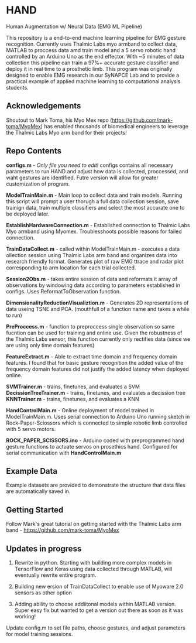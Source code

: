 # HAND
Human Augmentation w/ Neural Data (EMG ML Pipeline)

This repository is a end-to-end machine learning pipeline for EMG gesture recognition. Currently uses Thalmic Labs myo armband to collect data, MATLAB to proccess data amd train model and a 5 servo robotic hand controlled by an Arduino Uno as the end effector. With ~5 minutes of data collection this pipeline can train a 97%+ accurate gesture classifier and deploy it in real time to a prosthetic limb. This program was originally designed to enable EMG research in our SyNAPCE Lab and to provide a practical example of applied machine learning to computational analysis students. 

## Acknowledgements 

Shoutout to Mark Toma, his Myo Mex repo (https://github.com/mark-toma/MyoMex) has enabled thousands of biomedical engineers to leverage the Thalmic Labs Myo arm band for their projects! 

## Repo Contents 

**configs.m** - *Only file you need to edit!* configs contains all necessary parameters to run HAND and adjust how data is collected, proccessed, and waht gestures are identified. Futre version will allow for greater customization of program.

**ModelTrainMain.m** - Main loop to collect data and train models. Running this script will prompt a user thorugh a full data collection session, save trainign data, train multiple classifiers and select the most accurate one to be deployed later. 

  **EstablishHardwareConnection.m** - Established connection to Thalmic Labs Myo armband using Myomex. Troublesshoots possible reasons for failed connection.

  **TrainDataCollect.m** - called within ModelTrainMain.m - executes a data ollection session using Thalmic Labs arm band and organizes data into research friendly     format. Generates plot of raw EMG ttrace and radar plot corresponding to arm location for each trial collected.

  **Session2Obs.m** - takes entire session of data and reformats it array of observations by windowing data according to parameters established in configs. Uses       ReformatToObservation function.

  **DimensionalityReductionVisualiztion.m** - Generates 2D representations of data useing TSNE and PCA. (mouthfull of a function name and takes a while to run)

  **PreProccess.m** - function to preproccess single observation so same fucntion can be used for training and online use. Given the robustness of the Thalmic Labs sensor, this function currently only rectifies data (since we are using only time domain features)

  **FeatureExtract.m** - Able to extract time domain and frequency domain features. I found that for basic gesture recognition the added value of the frequency domain features did not justify the added latency when deployed online.

  **SVMTrainer.m** - trains, finetunes, and evaluates a SVM
  **DecissionTreeTrainer.m** - trains, finetunes, and evaluates a decission tree
  **KNNTrainer.m** - trains, finetunes, and evaluates a KNN

**HandControlMain.m** - Online deployment of model trained in ModelTrainMain.m. Uses serial connection to Arduino Uno running sketch in Rock-Paper-Sciossors which is connected to simple robotic limb controlled with 5 servo motors.

**ROCK_PAPER_SCISSORS.ino** - Arduino coded with preprogrammed hand gesture functions to actuate servos on prosethics hand. Configured for serial communication with **HandControlMain.m**

## Example Data
Example datasets are provided to demonstrate the structure that data files are automatically saved in.

## Getting Started

Follow Mark's great tutorial on getting started with the Thalmic Labs arm band - https://github.com/mark-toma/MyoMex

## Updates in progress

1) Rewrite in python. Starting with building more complex models in TensorFlow and Keras using data collected through MATLAB, will eventually rewrite entire program.

2) Building new ersion of TrainDataCollect to enable use of Myoware 2.0 sensors as other option

3) Adding ability to choose addiitonal models within MATLAB version. Super easy fix but wanted to get a version out there as soon as it was working!

Update config.m to set file paths, choose gestures, and adjust parameters for model training sessions.
